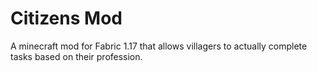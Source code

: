 # Citizens Mod

A minecraft mod for Fabric 1.17 that allows villagers to actually complete tasks based on their profession. 